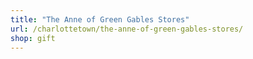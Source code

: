 ```yaml
---
title: "The Anne of Green Gables Stores"
url: /charlottetown/the-anne-of-green-gables-stores/
shop: gift
---
```

